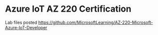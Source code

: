 # Azure IoT AZ 220 Certification
Lab files posted  https://github.com/MicrosoftLearning/AZ-220-Microsoft-Azure-IoT-Developer

